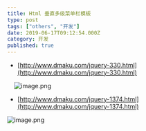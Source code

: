 ```yaml
---
title: Html 垂直多级菜单栏模板
type: post
tags: ["others", "开发"]
date: 2019-06-17T09:12:54.000Z
category: 开发
published: true
---
```


- [http://www.dmaku.com/jquery-330.html](http://www.dmaku.com/jquery-330.html)

    ![image.png](https://qiniu.bioinit.com/yuque/0/2019/png/126032/1560762896667-8e7eac67-de7c-45b9-bc2a-8db8a090b950.png#align=left&display=inline&height=558&name=image.png&originHeight=558&originWidth=282&size=16721&status=done&width=282)

- [http://www.dmaku.com/jquery-1374.html](http://www.dmaku.com/jquery-1374.html)

![image.png](https://qiniu.bioinit.com/yuque/0/2019/png/126032/1560762946420-cb715cc0-9e4d-4be6-96cf-bda1b074e8cc.png#align=left&display=inline&height=368&name=image.png&originHeight=368&originWidth=604&size=12545&status=done&width=604)
